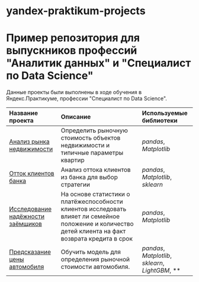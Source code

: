 # yandex-praktikum-projects
# Пример репозитория для выпускников профессий "Аналитик данных" и "Специалист по Data Science"

Данные проекты были выполнены в ходе обучения в Яндекс.Практикуме, профессии "Специалист по Data Science".

| Название проекта | Описание | Используемые библиотеки | 
| :---------------------- | :---------------------- | :---------------------- |
| [Анализ рынка недвижимости](Issledovatelskiy_analiz_dannyh) | Определить рыночную стоимость объектов недвижимости и типичные параметры квартир| *pandas*, *Matplotlib* |
| [Отток клиентов банка](Ottok_klientov) | Анализ оттока клиентов из банка для выбор стратегии| *pandas*, *Matplotlib*, *sklearn* |
| [Исследование надёжности заёмщиков](Predobrapotka_dannyh) | На основе статистики о платёжеспособности клиентов исследовать влияет ли семейное положение и количество детей клиента на факт возврата кредита в срок| *pandas*, *Matplotlib* |
| [Предсказание цены автомобиля](opredeleinie_stoimosti) | Обучить модель для определения рыночной стоимости автомобиля.| *pandas*, *Matplotlib*, *sklearn*, *LightGBM*, ** |
